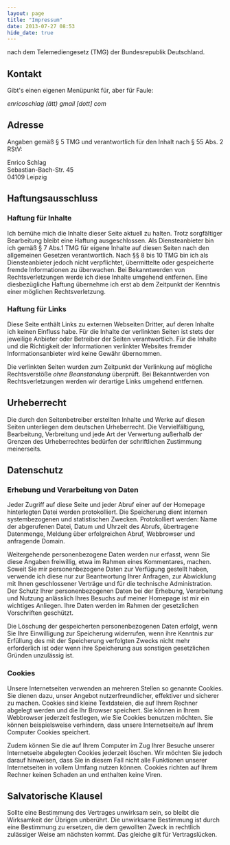 ```yaml
---
layout: page
title: "Impressum"
date: 2013-07-27 08:53
hide_date: true
---
```


nach dem Telemediengesetz (TMG) der Bundesrepublik Deutschland.

## Kontakt

Gibt's einen eigenen Menüpunkt für, aber für Faule:

*enricoschlag (ätt) gmail [dott] com*

## Adresse

Angaben gemäß § 5 TMG und verantwortlich für den Inhalt nach § 55 Abs. 2 RStV:

Enrico Schlag  
Sebastian-Bach-Str. 45  
04109 Leipzig

## Haftungsausschluss

### Haftung für Inhalte

Ich bemühe mich die Inhalte dieser Seite aktuell zu halten. Trotz sorgfältiger Bearbeitung bleibt eine Haftung ausgeschlossen.
Als Diensteanbieter bin ich gemäß § 7 Abs.1 TMG für eigene Inhalte auf diesen Seiten nach den allgemeinen Gesetzen verantwortlich.
Nach §§ 8 bis 10 TMG bin ich als Diensteanbieter jedoch nicht verpflichtet, übermittelte oder gespeicherte fremde Informationen zu überwachen. Bei Bekanntwerden von Rechtsverletzungen werde ich diese Inhalte umgehend entfernen. Eine diesbezügliche Haftung übernehme ich erst ab dem Zeitpunkt der Kenntnis einer möglichen Rechtsverletzung.

### Haftung für Links

Diese Seite enthält Links zu externen Webseiten Dritter, auf deren Inhalte ich keinen Einfluss habe. Für die Inhalte der verlinkten Seiten ist stets der jeweilige Anbieter oder Betreiber der Seiten verantwortlich. Für die Inhalte und die Richtigkeit der Informationen verlinkter Websites fremder Informationsanbieter wird keine Gewähr übernommen.

Die verlinkten Seiten wurden zum Zeitpunkt der Verlinkung auf mögliche Rechtsverstöße *ohne Beanstandung* überprüft. Bei Bekanntwerden von Rechtsverletzungen werden wir derartige Links umgehend entfernen.

## Urheberrecht

Die durch den Seitenbetreiber erstellten Inhalte und Werke auf diesen Seiten unterliegen dem deutschen Urheberrecht. Die Vervielfältigung, Bearbeitung, Verbreitung und jede Art der Verwertung außerhalb der Grenzen des Urheberrechtes bedürfen der schriftlichen Zustimmung meinerseits.

## Datenschutz

### Erhebung und Verarbeitung von Daten

Jeder Zugriff auf diese Seite und jeder Abruf einer auf der Homepage hinterlegten Datei werden protokolliert. Die Speicherung dient internen systembezogenen und statistischen Zwecken. Protokolliert werden: Name der abgerufenen Datei, Datum und Uhrzeit des Abrufs, übertragene Datenmenge, Meldung über erfolgreichen Abruf, Webbrowser und anfragende Domain.

Weitergehende personenbezogene Daten werden nur erfasst, wenn Sie diese Angaben freiwillig, etwa im Rahmen eines Kommentares, machen. Soweit Sie mir personenbezogene Daten zur Verfügung gestellt haben, verwende ich diese nur zur Beantwortung Ihrer Anfragen, zur Abwicklung mit Ihnen geschlossener Verträge und für die technische Administration. Der Schutz Ihrer personenbezogenen Daten bei der Erhebung, Verarbeitung und Nutzung anlässlich Ihres Besuchs auf meiner Homepage ist mir ein wichtiges Anliegen. Ihre Daten werden im Rahmen der gesetzlichen Vorschriften geschützt.

Die Löschung der gespeicherten personenbezogenen Daten erfolgt, wenn Sie Ihre Einwilligung zur Speicherung widerrufen, wenn ihre Kenntnis zur Erfüllung des mit der Speicherung verfolgten Zwecks nicht mehr erforderlich ist oder wenn ihre Speicherung aus sonstigen gesetzlichen Gründen unzulässig ist.

### Cookies

Unsere Internetseiten verwenden an mehreren Stellen so genannte Cookies. Sie dienen dazu, unser Angebot nutzerfreundlicher, effektiver und sicherer zu machen. Cookies sind kleine Textdateien, die auf Ihrem Rechner abgelegt werden und die Ihr Browser speichert. Sie können in Ihrem Webbrowser jederzeit festlegen, wie Sie Cookies benutzen möchten. Sie können beispielsweise verhindern, dass unsere Internetseite/n auf Ihrem Computer Cookies speichert.

Zudem können Sie die auf Ihrem Computer im Zug Ihrer Besuche unserer Internetseite abgelegten Cookies jederzeit löschen. Wir möchten Sie jedoch darauf hinweisen, dass Sie in diesem Fall nicht alle Funktionen unserer Internetseiten in vollem Umfang nutzen können. Cookies richten auf Ihrem Rechner keinen Schaden an und enthalten keine Viren.

## Salvatorische Klausel

Sollte eine Bestimmung des Vertrages unwirksam sein, so bleibt die Wirksamkeit der Übrigen unberührt. Die unwirksame Bestimmung ist durch eine Bestimmung zu ersetzen, die dem gewollten Zweck in rechtlich zulässiger Weise am nächsten kommt. Das gleiche gilt für Vertragslücken.